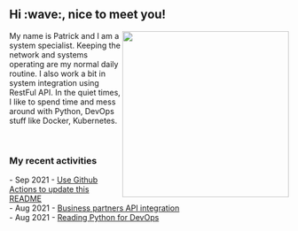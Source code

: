<h2> Hi :wave:, nice to meet you! </h2>
     <img align='right' src="https://media.giphy.com/media/3o6ZsWiPs8bx32YWyY/giphy.gif" width="300" />
     <p alight="left">My name is Patrick and I am a system specialist. Keeping the network and systems operating are my normal daily routine. I also work a bit in system integration using RestFul API. In the quiet times, I like to spend time and mess around with Python, DevOps stuff like Docker, Kubernetes.</p>
     <br>
     <h3>My recent activities</h3>
     <!-- Activities start -->
- Sep 2021 - <a href='https://docs.github.com/en/actions' target='_blank'>Use Github Actions to update this README</a><br>
- Aug 2021 - <a href='#' target='_blank'>Business partners API integration</a><br>
- Aug 2021 - <a href='https://book.douban.com/subject/34787347/' target='_blank'>Reading Python for DevOps</a><br><!-- Activities end -->
